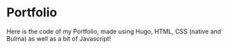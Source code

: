 # Portfolio
Here is the code of my Portfolio, made using Hugo, HTML, CSS (native and Bulma) as well as a bit of Javascript!
